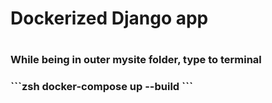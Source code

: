 <h1>Dockerized Django app<h1>
<h3>While being in outer mysite folder, type to terminal<h3>
```zsh
docker-compose up --build
```

